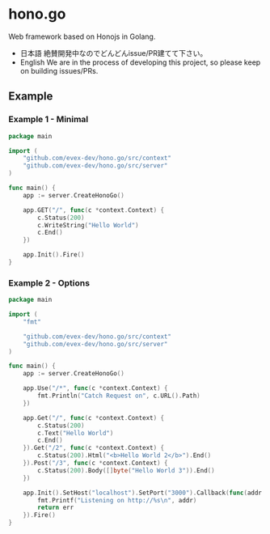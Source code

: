 # hono.go
Web framework based on Honojs in Golang.

- 日本語
絶賛開発中なのでどんどんissue/PR建てて下さい。
- English
We are in the process of developing this project, so please keep on building issues/PRs.

## Example

### Example 1 - Minimal

```go
package main

import (
	"github.com/evex-dev/hono.go/src/context"
	"github.com/evex-dev/hono.go/src/server"
)

func main() {
	app := server.CreateHonoGo()

	app.GET("/", func(c *context.Context) {
		c.Status(200)
		c.WriteString("Hello World")
		c.End()
	})

	app.Init().Fire()
}
```

### Example 2 - Options

```go
package main

import (
	"fmt"

	"github.com/evex-dev/hono.go/src/context"
	"github.com/evex-dev/hono.go/src/server"
)

func main() {
	app := server.CreateHonoGo()

	app.Use("/*", func(c *context.Context) {
		fmt.Println("Catch Request on", c.URL().Path)
	})

	app.Get("/", func(c *context.Context) {
		c.Status(200)
		c.Text("Hello World")
		c.End()
	}).Get("/2", func(c *context.Context) {
		c.Status(200).Html("<b>Hello World 2</b>").End()
	}).Post("/3", func(c *context.Context) {
		c.Status(200).Body([]byte("Hello World 3")).End()
	})

	app.Init().SetHost("localhost").SetPort("3000").Callback(func(addr string, err error) error {
		fmt.Printf("Listening on http://%s\n", addr)
		return err
	}).Fire()
}
```
